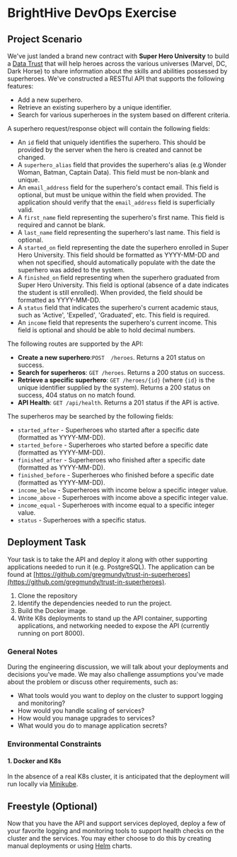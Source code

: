 # BrightHive DevOps Exercise

## Project Scenario

We've just landed a brand new contract with **Super Hero University** to build a [Data Trust](https://brighthive.io/#data-trust-description) that will help heroes across the various universes (Marvel, DC, Dark Horse) to share information about the skills and abilities possessed by superheroes. We've constructed a RESTful API that supports the following features:

- Add a new superhero.
- Retrieve an existing superhero by a unique identifier.
- Search for various superheroes in the system based on different criteria.

 A superhero request/response object will contain the following fields:

- An `id` field that uniquely identifies the superhero. This should be provided by the server when the hero is created and cannot be changed.
- A `superhero_alias` field that provides the superhero's alias (e.g Wonder Woman, Batman, Captain Data). This field must be non-blank and unique.
- An `email_address` field for the superhero's contact email. This field is optional, but must be unique within the field when provided. The application should verify that the `email_address` field is superficially valid.
- A `first_name` field representing the superhero's first name. This field is required and cannot be blank.
- A `last_name` field representing the superhero's last name. This field is optional.
- A `started_on` field representing the date the superhero enrolled in Super Hero University. This field should be formatted as YYYY-MM-DD and when not specified, should automatically populate with the date the superhero was added to the system.
- A `finished_on` field representing when the superhero graduated from Super Hero University. This field is optional (absence of a date indicates the student is still enrolled). When provided, the field should be formatted as YYYY-MM-DD.
- A `status` field that indicates the superhero's current academic staus, such as 'Active', 'Expelled', 'Graduated', etc. This field is required.
- An `income` field that represents the superhero's current income. This field is optional and should be able to hold decimal numbers.

The following routes are supported by the API:

- **Create a new superhero**:`POST  /heroes`. Returns a 201 status on success.
- **Search for superheros**: `GET /heroes`. Returns a 200 status on success.
- **Retrieve a specific superhero**: `GET /heroes/{id}` (where `{id}` is the unique identifier supplied by the system). Returns a 200 status on success, 404 status on no match found.
- **API Health**: `GET /api/health`. Returns a 201 status if the API is active.

The superheros may be searched by the following fields:

- `started_after` - Superheroes who started after a specific date (formatted as YYYY-MM-DD).
- `started_before` - Superheroes who started before a specific date (formatted as YYYY-MM-DD).
- `finished_after` - Superheroes who finished after a specific date (formatted as YYYY-MM-DD).
- `finished_before` - Superheroes who finished before a specific date (formatted as YYYY-MM-DD).
- `income_below` - Superheroes with income below a specific integer value.
- `income_above` - Superheroes with income above a specific integer value.
- `income_equal` - Superheroes with income equal to a specific integer value.
- `status` - Superheroes with a specific status.

## Deployment Task

Your task is to take the API and deploy it along with other supporting applications needed to run it (e.g. PostgreSQL). The application can be found at [https://github.com/gregmundy/trust-in-superheroes](https://github.com/gregmundy/trust-in-superheroes).

1. Clone the repository
2. Identify the dependencies needed to run the project.
3. Build the Docker image.
4. Write K8s deployments to stand up the API container, supporting applications, and networking needed to expose the API (currently running on port 8000).

### General Notes

During the engineering discussion, we will talk about your deployments and decisions you've made. We may also challenge assumptions you've made about the problem or discuss other requirements, such as:

- What tools would you want to deploy on the cluster to support logging and monitoring?
- How would you handle scaling of services?
- How would you manage upgrades to services?
- What would you do to manage application secrets?

### Environmental Constraints

#### 1. Docker and K8s

In the absence of a real K8s cluster, it is anticipated that the deployment will run locally via [Minikube](https://kubernetes.io/docs/tasks/tools/install-minikube/).

## Freestyle (Optional)

Now that you have the API and support services deployed, deploy a few of your favorite logging and monitoring tools to support health checks on the cluster and the services. You may either choose to do this by creating manual deployments or using [Helm](https://helm.sh/) charts.
